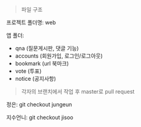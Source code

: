 > 파일 구조

프로젝트 폴더명: web

앱 폴더:
* qna (질문게시판, 댓글 기능)
* accounts (회원가입, 로그인/로그아웃)
* bookmark (url 북마크)
* vote (투표)
* notice (공지사항)

> 각자의 브랜치에서 작업 후 master로 pull request

정은: git checkout jungeun

지수언니: git checkout jisoo